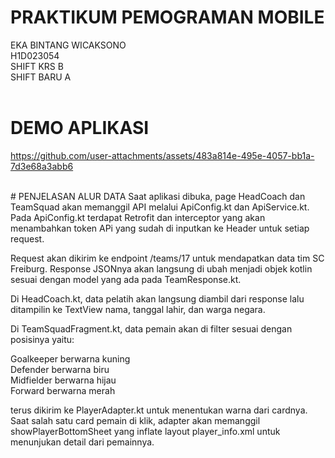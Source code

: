 # PRAKTIKUM PEMOGRAMAN MOBILE
EKA BINTANG WICAKSONO<br>
H1D023054<br>
SHIFT KRS B<br>
SHIFT BARU A<br>
<br>
# DEMO APLIKASI


https://github.com/user-attachments/assets/483a814e-495e-4057-bb1a-7d3e68a3abb6


<br>
# PENJELASAN ALUR DATA
Saat aplikasi dibuka, page HeadCoach dan TeamSquad akan memanggil API melalui ApiConfig.kt dan ApiService.kt. Pada ApiConfig.kt terdapat Retrofit dan interceptor yang akan menambahkan token APi yang sudah di inputkan ke Header untuk setiap request.

Request akan dikirim ke endpoint /teams/17 untuk mendapatkan data tim SC Freiburg. Response JSONnya akan langsung di ubah menjadi objek kotlin sesuai dengan model yang ada pada TeamResponse.kt.

Di HeadCoach.kt, data pelatih akan langsung diambil dari response lalu ditampilin ke TextView nama, tanggal lahir, dan warga negara.

Di TeamSquadFragment.kt, data pemain akan di filter sesuai dengan posisinya yaitu:

Goalkeeper berwarna kuning<br>
Defender berwarna biru<br>
Midfielder berwarna hijau<br>
Forward berwarna merah

terus dikirim ke PlayerAdapter.kt untuk menentukan warna dari cardnya. Saat salah satu card pemain di klik, adapter akan memanggil showPlayerBottomSheet yang inflate layout player_info.xml untuk menunjukan detail dari pemainnya.
